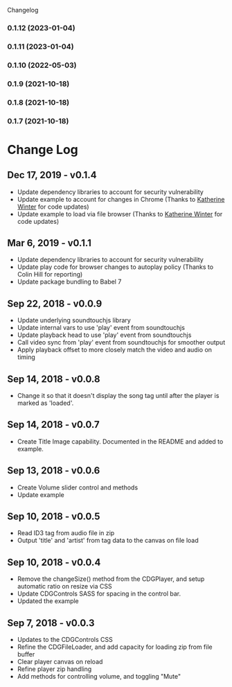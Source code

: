 Changelog
### 0.1.12 (2023-01-04)

### 0.1.11 (2023-01-04)

### 0.1.10 (2022-05-03)

### 0.1.9 (2021-10-18)

### 0.1.8 (2021-10-18)

### 0.1.7 (2021-10-18)

# Change Log

## Dec 17, 2019 - v0.1.4

* Update dependency libraries to account for security vulnerability
* Update example to account for changes in Chrome (Thanks to [Katherine Winter](https://github.com/KatherineWinter) for code updates)
* Update example to load via file browser (Thanks to [Katherine Winter](https://github.com/KatherineWinter) for code updates)

## Mar 6, 2019 - v0.1.1

* Update dependency libraries to account for security vulnerability
* Update play code for browser changes to autoplay policy (Thanks to Colin Hill for reporting)
* Update package bundling to Babel 7

## Sep 22, 2018 - v0.0.9

* Update underlying soundtouchjs library
* Update internal vars to use 'play' event from soundtouchjs
* Update playback head to use 'play' event from soundtouchjs
* Call video sync from 'play' event from soundtouchjs for smoother output
* Apply playback offset to more closely match the video and audio on timing

## Sep 14, 2018 - v0.0.8

* Change it so that it doesn't display the song tag until after the player is marked as 'loaded'.

## Sep 14, 2018 - v0.0.7

* Create Title Image capability. Documented in the README and added to example.

## Sep 13, 2018 - v0.0.6

* Create Volume slider control and methods
* Update example

## Sep 10, 2018 - v0.0.5

* Read ID3 tag from audio file in zip
* Output 'title' and 'artist' from tag data to the canvas on file load

## Sep 10, 2018 - v0.0.4

* Remove the changeSize() method from the CDGPlayer, and setup automatic ratio on resize via CSS
* Update CDGControls SASS for spacing in the control bar.
* Updated the example

## Sep 7, 2018 - v0.0.3

* Updates to the CDGControls CSS
* Refine the CDGFileLoader, and add capacity for loading zip from file buffer
* Clear player canvas on reload
* Refine player zip handling
* Add methods for controlling volume, and toggling "Mute"